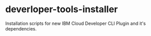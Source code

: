 # deverloper-tools-installer
Installation scripts for new IBM Cloud Developer CLI Plugin and it's dependencies.
